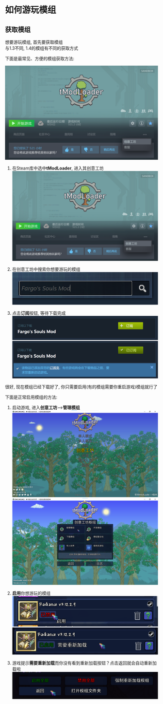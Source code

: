 # 如何游玩模组

## 获取模组

想要游玩模组, 首先要获取模组<br>
与1.3不同, 1.4的模组有不同的获取方式<br>

下面是最常见、方便的模组获取方法:

![EnterTMLSteamWorkshop][EnterTMLSteamWorkshop]

1. 在Steam库中选中**tModLoader**, 进入其创意工坊<br>
	![EnterTMLSteamWorkshop][EnterTMLSteamWorkshop]

2. 在创意工坊中搜索你想要游玩的模组<br>
	![SearchWantedMod](Assets/Images/tMLImages/SearchWantedMod.png)

3. 点击**订阅**按钮, 等待下载完成<br>
	![SubscribeWorkshopItem](Assets/Images/tMLImages/SubscribeWorkshopItem.png)<br>
	![ItemIsSubscribedButMayRequireRestart](Assets/Images/tMLImages/ItemIsSubscribedButMayRequireRestart.png)
	
很好, 现在模组已经下载好了, 你只需要启用(有的模组需要你重启游戏)模组就行了

下面是正常启用模组的方法:
	
1. 启动游戏, 进入**创意工坊**-->**管理模组**<br>
	![EnterInGameWorkshop](Assets/Images/tMLImages/EnterInGameWorkshop.png)<br>
	![EnterManageMods](Assets/Images/tMLImages/EnterManageMods.png)

2. **启用**你想游玩的模组<br>
	![EnableWantedMod](Assets/Images/tMLImages/EnableWantedMod.png)<br>
	![EnabledButReloadIsRequired](Assets/Images/tMLImages/EnabledButReloadIsRequired.png)
	
3. 游戏提示**需要重新加载**而你没有看到重新加载按钮？点击返回就会自动重新加载啦<br>
	![ClickBackWillReload](Assets/Images/tMLImages/ClickBackWillReload.png)
	
	
[EnterTMLSteamWorkshop]: Assets/Images/tMLImages/EnterTMLSteamWorkshop.png